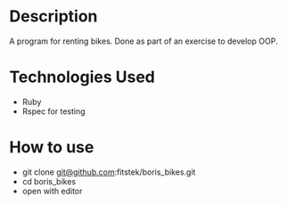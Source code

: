 Description
=========

A program for renting bikes. Done as part of an exercise to develop OOP. 

Technologies Used
=========

* Ruby
* Rspec for testing

How to use
=========

* git clone git@github.com:fitstek/boris_bikes.git
* cd boris_bikes
* open with editor

